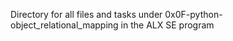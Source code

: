 Directory for all files and tasks under 0x0F-python-object_relational_mapping in the ALX SE program
